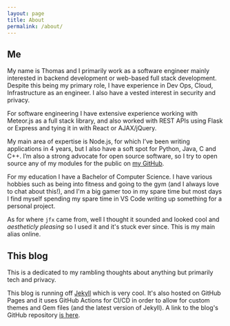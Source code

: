```yaml
---
layout: page
title: About
permalink: /about/
---
```


## Me

My name is Thomas and I primarily work as a software engineer mainly interested in backend development or web-based full stack development. Despite this being my primary role, I have experience in Dev Ops, Cloud, Infrastructure as an engineer. I also have a vested interest in security and privacy.

For software engineering I have extensive experience working with Meteor.js as a full stack library, and also worked with REST APIs using Flask or Express and tying it in with React or AJAX/jQuery.

My main area of expertise is Node.js, for which I’ve been writing applications in 4 years, but I also have a soft spot for Python, Java, C and C++. I’m also a strong advocate for open source software, so I try to open source any of my modules for the public on [my GitHub](https://github.com/itsjfx).

For my education I have a Bachelor of Computer Science. I have various hobbies such as being into fitness and going to the gym (and I always love to chat about this!), and I'm a big gamer too in my spare time but most days I find myself spending my spare time in VS Code writing up something for a personal project.

As for where ```jfx``` came from, well I thought it sounded and looked cool and *aestheticly pleasing* so I used it and it's stuck ever since. This is my main alias online.

## This blog

This is a dedicated to my rambling thoughts about anything but primarily tech and privacy.

This blog is running off [Jekyll](https://jekyllrb.com/) which is very cool. It's also hosted on GitHub Pages and it uses GitHub Actions for CI/CD in order to allow for custom themes and Gem files (and the latest version of Jekyll). A link to the blog's GitHub repository [is here](https://github.com/itsjfx/blog.jfx.ac).
